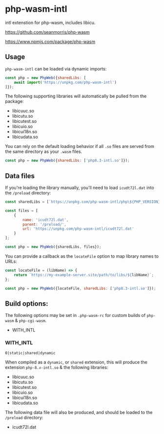 # php-wasm-intl

intl extenstion for php-wasm, includes libicu.

https://github.com/seanmorris/php-wasm

https://www.npmjs.com/package/php-wasm

## Usage

`php-wasm-intl` can be loaded via dynamic imports:

```javascript
const php = new PhpWeb({sharedLibs: [
    await import('https://unpkg.com/php-wasm-intl')
]});
```

The following supporting libraries will automatically be pulled from the package:

* libicuuc.so
* libicutu.so
* libicutest.so
* libicuio.so
* libicui18n.so
* libicudata.so

You can rely on the default loading behavior if all `.so` files are served from the same directory as your `.wasm` files.

```javascript
const php = new PhpWeb({sharedLibs: ['php8.3-intl.so']});
```

## Data files

If you're loading the library manually, you'll need to load `icudt72l.dat` into the  `/preload` directory:

```javascript
const sharedLibs = [`https://unpkg.com/php-wasm-intl/php\${PHP_VERSION}-intl.so`];

const files = [
    {
        name: 'icudt72l.dat',
        parent: '/preload/',
        url: 'https://unpkg.com/php-wasm-intl/icudt72l.dat'
    }
];

const php = new PhpWeb({sharedLibs, files});
```

You can provide a callback as the `locateFile` option to map library names to URLs:

```javascript
const locateFile = (libName) => {
    return `https://my-example-server.site/path/to/libs/${libName}`;
};

const php = new PhpWeb({locateFile, sharedLibs: ['php8.3-intl.so']});
```

## Build options:

The following options may be set in `.php-wasm-rc` for custom builds of `php-wasm` & `php-cgi-wasm`.

* WITH_INTL

### WITH_INTL

`0|static|shared|dynamic`

When compiled as a `dynamic`, or `shared` extension, this will produce the extension `php-8.𝑥-intl.so` & the following libraries:

* libicuuc.so
* libicutu.so
* libicutest.so
* libicuio.so
* libicui18n.so
* libicudata.so

The following data file will also be produced, and should be loaded to the `/preload` directory:

* icudt72l.dat

